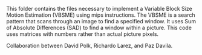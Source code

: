 This folder contains the files necessary to implement a Variable Block Size Motion Estimation (VBSME) using mips instructions. 
The VBSME is a search pattern that scans through an image to find a specified window. It uses Sum of Absolute Differences (SAD) to find a window within a picture.
This code uses matrices with numbers rather than actual picture pixels. 

Collaboration between David Polk, Richardo Larez, and Paz Davila.
